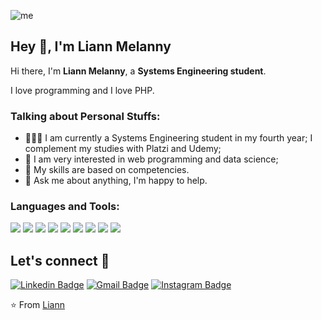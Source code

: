 ![me](https://github.com/L1cardo/L1cardo/raw/master/assets/me.gif)

## Hey 👋, I'm Liann Melanny

Hi there, I'm **Liann Melanny**, a **Systems Engineering student**.

I love programming and I love PHP.

### Talking about Personal Stuffs:

- 👨🏽‍💻 I am currently a Systems Engineering student in my fourth year; I complement my studies with Platzi and Udemy;
- 🤔 I am very interested in web programming and data science;
- 💼 My skills are based on competencies.
- 💬 Ask me about anything, I'm happy to help.

### Languages and Tools:

<img src = "https://img.shields.io/badge/-HTML5-E34F26?style=flat&logo=html5&logoColor=white"> <img src = "https://img.shields.io/badge/-CSS3-1572B6?style=flat&logo=css3&logoColor=white"> <img src = "https://img.shields.io/badge/-PHP-1572B6?style=flat&logo=php&logoColor=white"> <img src = "https://img.shields.io/badge/-laravel-F1502F?style=flat&logo=laravel&logoColor=FFFFFF"> <img src="https://img.shields.io/badge/-MySQL-F29111?style=flat&logo=mysql&logoColor=FFFFFF"> <img src="http://img.shields.io/badge/-Git-F1502F?style=flat&logo=git&logoColor=FFFFFF"> <img src="http://img.shields.io/badge/-Github-000000?style=flat&logo=github&logoColor=FFFFFF"> <img src="http://img.shields.io/badge/-VS%20Code-007ACC?style=flat&logo=visual%20studio%20code&logoColor=white"> <img src="http://img.shields.io/badge/-FIGMA-FFFFFF?style=flat&logo=figma&logoColor=FF0000">

##  Let's connect :speech_balloon:
[![Linkedin Badge](https://img.shields.io/badge/-Liann_Melanny-blue?style=flat-square&logo=Linkedin&logoColor=white&link=https://www.linkedin.com/in/liannmelannyhuamancunyas/)](https://www.linkedin.com/in/liannmelannyhuamancunyas/) [![Gmail Badge](https://img.shields.io/badge/-melanycunyas@gmail.com-c14438?style=flat-square&logo=Gmail&logoColor=white&link=mailto:melanycunyas@gmail.com)](mailto:melanycunyas@gmail.com) [![Instagram Badge](https://img.shields.io/badge/-@lmelannycunyas-e4405f?style=flat-square&labelColor=f94877&logo=instagram&logoColor=white&link=https://www.instagram.com/lmelannycunyas/)](https://www.instagram.com/lmelannycunyas/)


⭐️ From [Liann](https://github.com/liann-melanny-huaman-cunyas)